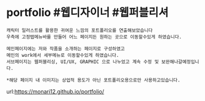 # portfolio #웹디자이너 #웹퍼블리셔
    캐릭터 일러스트를 활용한 귀여운 느낌의 포트폴리오를 연출해보았습니다
    우측에 고정탭메뉴바를 만들어 어느 페이지든 원하는 곳으로 이동할수있게 하였습니다.

    메인페이지에는 저와 작품을 소개하는 페이지로 구성하였고
    메인의 work에서 세부메뉴로 이동할수있게 하였습니다. 
    서브페이지는 웹퍼블리싱, UI/UX, GRAPHIC 으로 나누었고 계속 수정 및 보완해나갈예정입니다. 
    
    *해당 페이지 내 이미지는 상업적 용도가 아닌 포트폴리오용으로만 사용하고있습니다.


url:https://monari12.github.io/portfolio/
